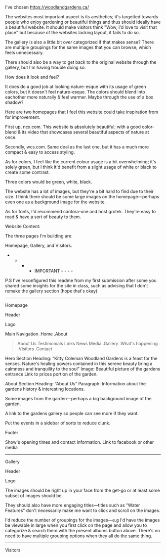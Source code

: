 I've chosen https://woodlandgardens.ca/ 

The websites most important aspect is its aesthetics; it's targetted towards people who enjoy gardening or beautiful things and thus should ideally have a beautiful website. It should make visitors think "Wow, I'd love to visit that place" but because of the websites lacking layout, it fails to do so.

The gallery is also a little bit over categorized if that makes sense? There are multiple groupings for the same images that you can browse, which feels unnecessary.

There should also be a way to get back to the original website through the gallery, but I'm having trouble doing so.

How does it look and feel?

It does do a good job at looking nature-esque with its usage of green colors, but it doesn't feel nature-esque. The colors should blend into eachother more naturally & feel warmer. Maybe through the use of a box shadow?

Here are two homepages that I feel this website could take inspiration from for improvement.

First up, ncx.com. This website is absolutely beautiful; with a good color-blend & its video that showcases several beautiful aspects of nature at once.

Secondly, wcs.com. Same deal as the last one, but it has a much more compact & easy to access styling.

As for colors, I feel like the current colour usage is a bit overwhelming; it's solely green, but I think it'd benefit from a slight usage of white or black to create some contrast.

Three colors would be green, white, black.

The website has a lot of images, but they're a bit hard to find due to their size. I think there should be some large images on the homepage—perhaps even one as a background image for the website.

As for fonts, I'd recommend cantora-one and host grotek. They're easy to read & have a sort of beauty to them.


Website Content:

The three pages I'm building are:

Homepage, Gallery, and Visitors.

- - - - IMPORTANT - - - - 

P.S I've reconfigured this readme from my first submission after some you shared some insights for the site in class, such as  advising that I don't remake the gallery section (hope that's okay)

--------
Homepage

Header

Logo

Main Navigation
.Home
.About
>About Us
>Testimonials
>Links
>News
>Media
.Gallery
.What's happening
.Visitors
.Contact

Hero Section
Heading: “Kitty Coleman Woodland Gardens is a feast for the senses. Nature's healing powers contained in this serene beauty bring a calmness and tranquility to the soul”
Image: Beautiful picture of the gardens entrance
Link to prices portion of the garden.

About Section
Heading: “About Us”
Paragraph: Information about the gardens history & interesting locations.

Some images from the garden—perhaps a big background image of the garden.

A link to the gardens gallery so people can see more if they want.

Put the events in a sidebar of sorts to reduce clunk.

Footer

Show's opening times and contact information.
Link to facebook or other media

---------

Gallery

Header

Logo

The images should be right up in your face from the get-go or at least some subset of images should be.

They should also have more engaging titles—titles such as "Water Features" don't necessarily make me want to click and scroll on the images.

I'd reduce the number of groupings for the images—e.g I'd have the images be viewable in large when you first click on the page and allow you to categorize & search them with the present albums button above. There's no need to have multiple grouping options when they all do the same thing.

----------

Visitors
